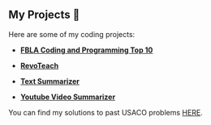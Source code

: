 

## My Projects 🚀

Here are some of my coding projects:

- [**FBLA Coding and Programming Top 10**](https://github.com/Ertugrul12345/FBLA-Coding-and-programming)  

- [**RevoTeach**](https://github.com/Ertugrul12345/RevoTeach/tree/main)  

- [**Text Summarizer**](https://github.com/Ertugrul12345/AI-Note-Summarizer)

- [**Youtube Video Summarizer**](https://github.com/Ertugrul12345/Youtube-Video-Summarizer)


You can find my solutions to past USACO problems [HERE](https://github.com/Ertugrul12345/Usaco-Solutions/tree/main).
